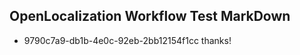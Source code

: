 ## OpenLocalization Workflow Test MarkDown
* 9790c7a9-db1b-4e0c-92eb-2bb12154f1cc 
thanks!<!--HONumber=Mar16_HO2-->
